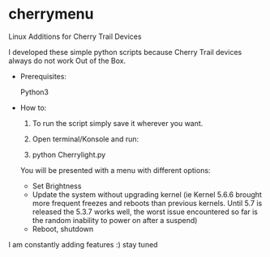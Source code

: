 # cherrymenu
Linux Additions for Cherry Trail Devices

I developed these simple python scripts because Cherry Trail devices always do not work Out of the Box.

- Prerequisites:

  Python3

- How to:

  1. To run the script simply save it wherever you want.

  2. Open terminal/Konsole and run:

  3. python Cherrylight.py 

  You will be presented with a menu with different options:

  - Set Brightness
  - Update the system without upgrading kernel (ie Kernel 5.6.6 brought more frequent freezes and reboots than previous kernels. Until 5.7 is released the 5.3.7 works well, the worst issue encountered so far is the random inability to power on after a suspend)
  - Reboot, shutdown
  
 I am constantly adding features :)
 stay tuned
 
 
 


